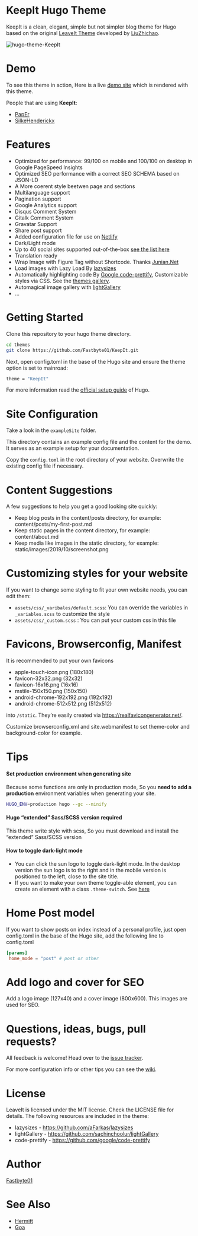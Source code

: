 KeepIt Hugo Theme
========================

KeepIt is a clean, elegant, simple but not simpler blog theme for Hugo based on the original [LeaveIt Theme](https://raw.githubusercontent.com/liuzc/LeaveIt/) developed by [LiuZhichao](https://raw.githubusercontent.com/liuzc/).

![hugo-theme-KeepIt](https://github.com/Fastbyte01/KeepIt/blob/master/images/screenshot.png)

# Demo
To see this theme in action,  Here is a live [demo site](https://suspicious-archimedes-ab369d.netlify.com) which is rendered with this theme.

People that are using **KeepIt**:

* [PapEr](https://page.codespaper.com)
* [SilkeHenderickx](https://www.silkehenderickx.be)

# Features

* Optimized for performance: 99/100 on mobile and 100/100 on desktop in Google PageSpeed Insights
* Optimized SEO performance with a correct SEO SCHEMA based on JSON-LD
* A More coerent style beetwen page and sections
* Multilanguage support
* Pagination support
* Google Analytics support
* Disqus Comment System
* Gitalk Comment System
* Gravatar Support
* Share post support
* Added configuration file for use on [Netlify](https://www.netlify.com)
* Dark/Light mode
* Up to 40 social sites supported out-of-the-box [see the list here](https://github.com/Fastbyte01/KeepIt/wiki/List-of-social-platforms-supported-out-of-box)
* Translation ready
* Wrap Image with Figure Tag without Shortcode. Thanks [Junian.Net](https://www.junian.net/hugo-image-figure-wrap/)
* Load images with Lazy Load By [lazysizes](https://github.com/aFarkas/lazysizes)
* Automatically highlighting code By [Google code-prettify](https://github.com/google/code-prettify), Customizable styles via CSS. See the [themes gallery](https://rawgit.com/google/code-prettify/master/styles/index.html).
* Automagical image gallery with [lightGallery](https://github.com/sachinchoolur/lightGallery)
* ...

# Getting Started
Clone this repository to your hugo theme directory.

```bash
cd themes
git clone https://github.com/Fastbyte01/KeepIt.git
```

Next, open config.toml in the base of the Hugo site and ensure the theme option is set to mainroad:
```bash
theme = "KeepIt"
```
For more information read the [official setup guide](https://gohugo.io/documentation/) of Hugo.

# Site Configuration
Take a look in the `exampleSite` folder.

This directory contains an example config file and the content for the demo. It serves as an example setup for your documentation.

Copy the `config.toml` in the root directory of your website. Overwrite the existing config file if necessary.

# Content Suggestions

A few suggestions to help you get a good looking site quickly:

* Keep blog posts in the content/posts directory, for example: content/posts/my-first-post.md
* Keep static pages in the content directory, for example: content/about.md
* Keep media like images in the static directory, for example: static/images/2019/10/screenshot.png

# Customizing styles for your website

If you want to change some styling to fit your own website needs, you can edit them:

* `assets/css/_varibales/default.scss`:  You can override the variables in `_variables.scss` to customize the style
* `assets/css/_custom.scss` :  You can put your custom css in this file

# Favicons, Browserconfig, Manifest

It is recommended to put your own favicons

* apple-touch-icon.png (180x180)
* favicon-32x32.png (32x32)
* favicon-16x16.png (16x16)
* mstile-150x150.png (150x150)
* android-chrome-192x192.png (192x192)
* android-chrome-512x512.png (512x512)

into `/static`. They’re easily created via https://realfavicongenerator.net/.

Customize browserconfig.xml and site.webmanifest to set theme-color and background-color for example.

# Tips

#### Set production environment when generating site

Because some functions are only in production mode, So you **need to add a production** environment variables when generating your site.
```bash
HUGO_ENV=production hugo --gc --minify
```

#### Hugo “extended” Sass/SCSS version required

This theme write style with scss, So you must download and install the “extended” Sass/SCSS version

#### How to toggle dark-light mode
* You can click the sun logo to toggle dark-light mode. In the desktop version the sun logo is to the right and in the mobile version is positioned to the left, close to the site title.
* If you want to make your own theme toggle-able element, you can create an element with a class `.theme-switch`. See [here](https://github.com/Fastbyte01/KeepIt/blob/master/assets/js/main.js#L32)

# Home Post model
If you want to show posts on index instead of a personal profile, just open config.toml in the base of the Hugo site, add the following line to config.toml
```toml
[params]
 home_mode = "post" # post or other
```
# Add logo and cover for SEO

Add a logo image (127x40) and a cover image (800x600). This images are used for SEO.

# Questions, ideas, bugs, pull requests?
All feedback is welcome! Head over to the [issue tracker](https://github.com/Fastbyte01/KeepIt/issues).

For more configuration info or other tips you can see the [wiki](https://github.com/Fastbyte01/KeepIt/wiki).

# License
LeaveIt is licensed under the MIT license. Check the LICENSE file for details.
The following resources are included in the theme:

* lazysizes - https://github.com/aFarkas/lazysizes
* lightGallery - https://github.com/sachinchoolur/lightGallery
* code-prettify - https://github.com/google/code-prettify

# Author
[Fastbyte01](https://github.com/Fastbyte01)

# See Also

* [Hermitt](https://github.com/Track3/hermit)
* [Goa](https://github.com/shenoybr/hugo-goa)